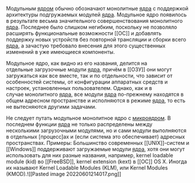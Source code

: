Модульным [ядром](5.%20Основные%20понятия%20и%20состав%20ОС/Ядро.md) обычно обозначают монолитные [ядра](5.%20Основные%20понятия%20и%20состав%20ОС/Ядро.md) с поддержкой архитектуры подгружаемых модулей [ядра](5.%20Основные%20понятия%20и%20состав%20ОС/Ядро.md). Модульное ядро появилось в результате весьма значительного совершенствования монолитного [ядра](5.%20Основные%20понятия%20и%20состав%20ОС/Ядро.md). Последнее было слишком негибким, поскольку не позволяло расширять функциональные возможности [[ОС]] и добавлять поддержку новых устройств без повторной трансляции и сборки всего [ядра](5.%20Основные%20понятия%20и%20состав%20ОС/Ядро.md), а зачастую требовало внесения для этого существенных изменений в уже имеющиеся компоненты.

Модульное ядро, как видно из его названия, делится на отдельные загрузочные модули [ядра](5.%20Основные%20понятия%20и%20состав%20ОС/Ядро.md), причём в [[ОЗУ]] они могут загружаться как все вместе, так и по отдельности, что зависит от особенностей системы, от конфигурации аппаратных средств и настроек, установленных пользователем. Однако, как и в случае монолитного [ядра](5.%20Основные%20понятия%20и%20состав%20ОС/Ядро.md), все модули [ядра](5.%20Основные%20понятия%20и%20состав%20ОС/Ядро.md) по-прежнему находятся в общем адресном пространстве и исполняются в режиме [ядра](5.%20Основные%20понятия%20и%20состав%20ОС/Ядро.md), то есть не вытесняются другими задачами.

Не следует путать модульное монолитное ядро с [микроядром](Микроядро.md). В последнем функции [ядра](5.%20Основные%20понятия%20и%20состав%20ОС/Ядро.md) не только распределены между несколькими загрузочными модулями, но и сами модули выполняются в отдельных [процесс]ах и (если система это обеспечивает) адресных пространствах.
Примеры:
Большинство современных [[UNIX]]-систем и [[Windows]] поддерживают загружаемые модули [ядра](5.%20Основные%20понятия%20и%20состав%20ОС/Ядро.md), хотя они могут использовать для них разные названия, например, kernel loadable module (kid) во [[FreeBSD]], kernel extension (kext) в [[OC]] OS X. Иногда их называют Kernel Loadable Modules (KLM), или Kernel Modules (KMOD).![[Pasted image 20220601214017.png]]